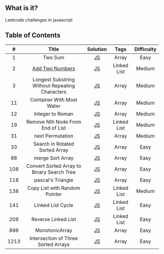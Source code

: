 ## What is it?

Leetcode challenges in javascript

## Table of Contents

|  #   |                               Title                               |                                                                                  Solution                                                                                  |    Tags     | Difficulty |
| :--: | :---------------------------------------------------------------: | :------------------------------------------------------------------------------------------------------------------------------------------------------------------------: | :---------: | :--------: |
|  1   |                              Two Sum                              |                                         [JS](https://github.com/hibow/js_practice/blob/master/leetcodes/1.%20Two%20Sum/twoSum.js)                                          |    Array    |    Easy    |
|  2   | [Add Two Numbers](https://leetcode.com/problems/add-two-numbers/) |                                [JS](https://github.com/hibow/js_practice/blob/master/leetcodes/2.%20Add%20two%20Numbers/add-two-numbers.js)                                | Linked List |   Medium   |
|  3   |          Longest Substring Without Repeating Characters           | [JS](https://github.com/hibow/js_practice/blob/master/leetcodes/3.%20Longest%20Substring%20Without%20Repeating%20Characters/longestSubstringWithoutRepeatingCharacters.js) |    Array    |   Medium   |
|  11  |                     Container With Most Water                     |                                                 [JS](https://github.com/hibow/js_practice/blob/master/Array/11.maxArea.js)                                                 |    Array    |   Medium   |
|  12  |                         Integer to Roman                          |                                               [JS](https://github.com/hibow/js_practice/blob/master/Array/12.intToRoman.js)                                                |    Array    |   Medium   |
|  19  |                 Remove Nth Node From End of List                  |             [JS](https://github.com/hibow/js_practice/blob/master/leetcodes/19.%20Remove%20Nth%20Node%20From%20End%20of%20List/removeNthNodeFromEndofList.js)              | Linked List |   Medium   |
|  31  |                         next Permutation                          |                                             [JS](https://github.com/hibow/js_practice/blob/master/Array/31.nextPermutation.js)                                             |    Array    |   Medium   |
|  33  |                  Search in Rotated Sorted Array                   |                                               [JS](https://github.com/hibow/js_practice/blob/master/Array/33.searchInArr.js)                                               |    Array    |    Easy    |
|  88  |                         merge Sort Array                          |                                              [JS](https://github.com/hibow/js_practice/blob/master/Array/88.mergeSortArr.js)                                               |    Array    |    Easy    |
| 108  |            Convert Sorted Array to Binary Search Tree             |                                            [JS](https://github.com/hibow/js_practice/blob/master/Array/108.sortedArrayToBST.js)                                            |    Array    |    Easy    |
| 118  |                         pascal's Triangle                         |                                            [JS](https://github.com/hibow/js_practice/blob/master/Array/118.pascalsTriangle.js)                                             |    Array    |    Easy    |
| 138  |                   Copy List with Random Pointer                   |                               [JS](https://github.com/hibow/js_practice/tree/master/leetcodes/138.%20Copy%20List%20with%20Random%20Pointer)                                | Linked List |   Medium   |
| 141  |                         Linked List Cycle                         |                              [JS](https://github.com/hibow/js_practice/blob/master/leetcodes/141.%20Linked%20List%20Cycle/linkedListCycle.js)                              | Linked List |    Easy    |
| 206  |                        Reverse Linked List                        |                            [JS](https://github.com/hibow/js_practice/blob/master/leetcodes/206.%20Reverse%20Linked%20List/reverseLinkedList.js)                            | Linked List |    Easy    |
| 896  |                          MonotonicArray                           |                                             [JS](https://github.com/hibow/js_practice/blob/master/Array/896.monotonicArray.js)                                             |    Array    |    Easy    |
| 1213 |                Intersection of Three Sorted Arrays                |                                          [JS](https://github.com/hibow/js_practice/blob/master/Array/1213.arraysIntersection.js)                                           |    Array    |    Easy    |
